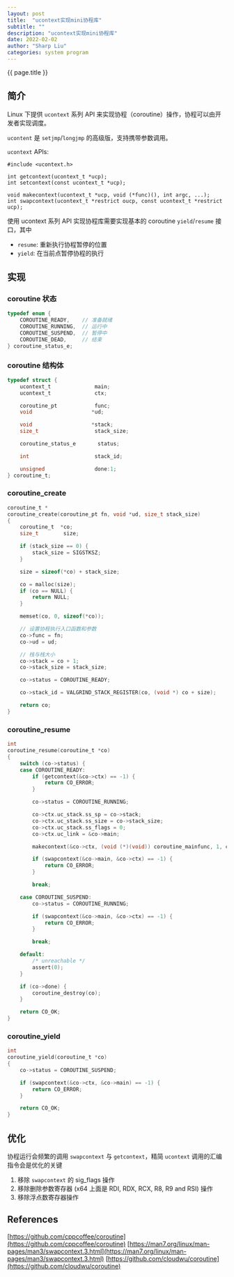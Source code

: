 ```yaml
---
layout: post
title:  "ucontext实现mini协程库"
subtitle: ""
description: "ucontext实现mini协程库"
date: 2022-02-02
author: "Sharp Liu"
categories: system program
---
```


{{ page.title }}
## 简介

Linux 下提供 `ucontext` 系列 API 来实现协程（coroutine）操作，协程可以由开发者实现调度。

`ucontent` 是 `setjmp`/`longjmp` 的高级版，支持携带参数调用。

`ucontext` APIs:

```
#include <ucontext.h>

int getcontext(ucontext_t *ucp);
int setcontext(const ucontext_t *ucp);

void makecontext(ucontext_t *ucp, void (*func)(), int argc, ...);
int swapcontext(ucontext_t *restrict oucp, const ucontext_t *restrict ucp);
```

使用 ucontext 系列 API 实现协程库需要实现基本的 coroutine `yield`/`resume` 接口，其中

- `resume`: 重新执行协程暂停的位置
- `yield`: 在当前点暂停协程的执行


## 实现

### coroutine 状态

```c
typedef enum {
    COROUTINE_READY,    // 准备就绪
    COROUTINE_RUNNING,  // 运行中
    COROUTINE_SUSPEND,  // 暂停中
    COROUTINE_DEAD,     // 结束
} coroutine_status_e;
```


### coroutine 结构体

```c
typedef struct {
    ucontext_t              main;
    ucontext_t              ctx;

    coroutine_pt            func;
    void                   *ud;

    void                   *stack;
    size_t                  stack_size;

    coroutine_status_e       status;

    int                     stack_id;

    unsigned                done:1;
} coroutine_t;
```


### coroutine_create

```c
coroutine_t *
coroutine_create(coroutine_pt fn, void *ud, size_t stack_size)
{
    coroutine_t  *co;
    size_t        size;

    if (stack_size == 0) {
        stack_size = SIGSTKSZ;
    }

    size = sizeof(*co) + stack_size;

    co = malloc(size);
    if (co == NULL) {
        return NULL;
    }

    memset(co, 0, sizeof(*co));

    // 设置协程执行入口函数和参数
    co->func = fn;
    co->ud = ud;

    // 栈与栈大小
    co->stack = co + 1;
    co->stack_size = stack_size;

    co->status = COROUTINE_READY;

    co->stack_id = VALGRIND_STACK_REGISTER(co, (void *) co + size);

    return co;
}
```

### coroutine_resume

```c
int
coroutine_resume(coroutine_t *co)
{
    switch (co->status) {
    case COROUTINE_READY:
        if (getcontext(&co->ctx) == -1) {
            return CO_ERROR;
        }

        co->status = COROUTINE_RUNNING;

        co->ctx.uc_stack.ss_sp = co->stack;
        co->ctx.uc_stack.ss_size = co->stack_size;
        co->ctx.uc_stack.ss_flags = 0;
        co->ctx.uc_link = &co->main;

        makecontext(&co->ctx, (void (*)(void)) coroutine_mainfunc, 1, co);

        if (swapcontext(&co->main, &co->ctx) == -1) {
            return CO_ERROR;
        }

        break;

    case COROUTINE_SUSPEND:
        co->status = COROUTINE_RUNNING;

        if (swapcontext(&co->main, &co->ctx) == -1) {
            return CO_ERROR;
        }

        break;

    default:
        /* unreachable */
        assert(0);
    }

    if (co->done) {
        coroutine_destroy(co);
    }

    return CO_OK;
}
```

### coroutine_yield

```c
int
coroutine_yield(coroutine_t *co)
{
    co->status = COROUTINE_SUSPEND;

    if (swapcontext(&co->ctx, &co->main) == -1) {
        return CO_ERROR;
    }

    return CO_OK;
}
```

## 优化

协程运行会频繁的调用 `swapcontext` 与 `getcontext`，精简 `ucontext` 调用的汇编指令会是优化的关键

1. 移除 `swapcontext` 的 sig_flags 操作
2. 移除删除参数寄存器 (x64 上面是 RDI, RDX, RCX, R8, R9 and RSI) 操作
3. 移除浮点数寄存器操作


## References

[https://github.com/cppcoffee/coroutine](https://github.com/cppcoffee/coroutine)
[https://man7.org/linux/man-pages/man3/swapcontext.3.html](https://man7.org/linux/man-pages/man3/swapcontext.3.html)
[https://github.com/cloudwu/coroutine](https://github.com/cloudwu/coroutine)

